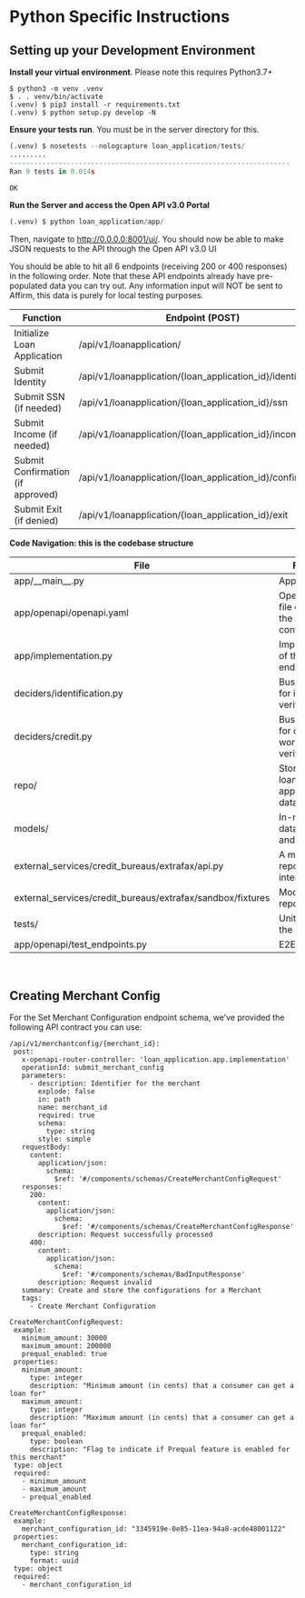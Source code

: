 # Python Specific Instructions 

## Setting up your Development Environment
**Install your virtual environment**. Please note this requires Python3.7+

```bash=
$ python3 -m venv .venv
$ . . venv/bin/activate
(.venv) $ pip3 install -r requirements.txt
(.venv) $ python setup.py develop -N
```


**Ensure your tests run**. You must be in the server directory for this.

```python
(.venv) $ nosetests --nologcapture loan_application/tests/
.........
---------------------------------------------------------------------
Ran 9 tests in 0.014s

OK
```


**Run the Server and access the Open API v3.0 Portal**
```python
(.venv) $ python loan_application/app/
```


Then, navigate to http://0.0.0.0:8001/ui/. You should now be able to make JSON requests to the API through the Open API v3.0 UI

You should be able to hit all 6 endpoints (receiving 200 or 400 responses) in the following order. Note that these API endpoints already have pre-populated data you can try out. Any information input will NOT be sent to Affirm, this data is purely for local testing purposes.

| Function      | Endpoint (POST) |
| ----------- | ----------- |
| Initialize Loan Application      | /api​/v1​/loanapplication​/ |
| Submit Identity   | /api/v1/loanapplication/{loan_application_id}/identity |
| Submit SSN (if needed)  | /api/v1/loanapplication/{loan_application_id}/ssn |
| Submit Income (if needed)  | /api/v1/loanapplication/{loan_application_id}/income |
| Submit Confirmation (if approved)  | /api/v1/loanapplication/{loan_application_id}/confirmation |
| Submit Exit (if denied)  | /api/v1/loanapplication/{loan_application_id}/exit |

**Code Navigation: this is the codebase structure**

| File | Function |
| ---- | -------- |
| app/\_\_main__.py | App entrypoint |
| app/openapi/openapi.yaml | Open API 3.0 file defining the API contract |
| app/implementation.py | Implementation of the API endpoints |
| deciders/identification.py | Business logic for identity verification |
| deciders/credit.py | Business logic for credit-worthiness verification |
| repo/ | Storage for loan application data |
| models/ | In-memory data models and enums |
| external_services/credit_bureaus/extrafax/api.py | A mock credit report service interface |
| external_services/credit_bureaus/extrafax/sandbox/fixtures | Mock credit report fixtures |
| tests/ | Unit tests for the Deciders |
| app/openapi/test_endpoints.py | E2E unit tests |

&nbsp;

## Creating Merchant Config
For the Set Merchant Configuration endpoint schema, we’ve provided the following API contract you can use:

```
/api/v1/merchantconfig/{merchant_id}:
 post:
   x-openapi-router-controller: 'loan_application.app.implementation'
   operationId: submit_merchant_config
   parameters:
     - description: Identifier for the merchant
       explode: false
       in: path
       name: merchant_id
       required: true
       schema:
         type: string
       style: simple
   requestBody:
     content:
       application/json:
         schema:
           $ref: '#/components/schemas/CreateMerchantConfigRequest'
   responses: 
     200:
       content:
         application/json:
           schema:
             $ref: '#/components/schemas/CreateMerchantConfigResponse'
       description: Request successfully processed
     400:
       content:
         application/json:
           schema:
             $ref: '#/components/schemas/BadInputResponse'
       description: Request invalid
   summary: Create and store the configurations for a Merchant
   tags:
     - Create Merchant Configuration

CreateMerchantConfigRequest:
 example:
   minimum_amount: 30000
   maximum_amount: 200000
   prequal_enabled: true
 properties:
   minimum_amount:
     type: integer
     description: "Minimum amount (in cents) that a consumer can get a loan for"
   maximum_amount:
     type: integer
     description: "Maximum amount (in cents) that a consumer can get a loan for"
   prequal_enabled:
     type: boolean
     description: "Flag to indicate if Prequal feature is enabled for this merchant"
 type: object
 required:
   - minimum_amount
   - maximum_amount
   - prequal_enabled

CreateMerchantConfigResponse:
 example:
   merchant_configuration_id: "3345919e-0e85-11ea-94a8-acde48001122"
 properties:
   merchant_configuration_id:
     type: string
     format: uuid
 type: object
 required:
   - merchant_configuration_id
```

